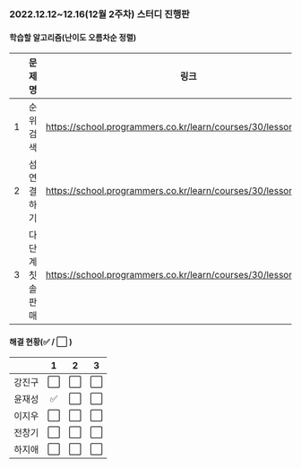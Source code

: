 ### 2022.12.12~12.16(12월 2주차) 스터디 진행판

#### 학습할 알고리즘(난이도 오름차순 정렬)

|      |      문제명      |                             링크                             | 난이도 |
| :--: | :--------------: | :----------------------------------------------------------: | :----: |
|  1  |    순위검색    | https://school.programmers.co.kr/learn/courses/30/lessons/72412 |  Lv.2  |
|  2   |   섬연결하기   | https://school.programmers.co.kr/learn/courses/30/lessons/42861 |  Lv.3  |
|  3   | 다단계칫솔판매 | https://school.programmers.co.kr/learn/courses/30/lessons/77486 |  Lv.3  |

#### 해결 현황(:white_check_mark: / :white_large_square:  )

|        |          1           |          2           |          3           |
| :----: | :------------------: | :------------------: | :------------------: |
| 강진구 | :white_large_square: | :white_large_square: | :white_large_square: |
| 윤재성 | :white_check_mark: | :white_large_square: | :white_large_square: |
|  이지우  | :white_large_square: | :white_large_square: | :white_large_square: |
| 전창기 | :white_large_square: | :white_large_square: | :white_large_square: |
| 하지애 | :white_large_square: | :white_large_square: | :white_large_square: |

